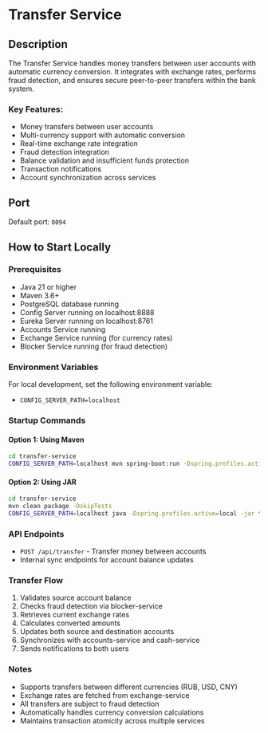 # Transfer Service

## Description
The Transfer Service handles money transfers between user accounts with automatic currency conversion. It integrates with exchange rates, performs fraud detection, and ensures secure peer-to-peer transfers within the bank system.

### Key Features:
- Money transfers between user accounts
- Multi-currency support with automatic conversion
- Real-time exchange rate integration
- Fraud detection integration
- Balance validation and insufficient funds protection
- Transaction notifications
- Account synchronization across services

## Port
Default port: `8094`

## How to Start Locally

### Prerequisites
- Java 21 or higher
- Maven 3.6+
- PostgreSQL database running
- Config Server running on localhost:8888
- Eureka Server running on localhost:8761
- Accounts Service running
- Exchange Service running (for currency rates)
- Blocker Service running (for fraud detection)

### Environment Variables
For local development, set the following environment variable:
- `CONFIG_SERVER_PATH=localhost`

### Startup Commands

#### Option 1: Using Maven
```bash
cd transfer-service
CONFIG_SERVER_PATH=localhost mvn spring-boot:run -Dspring.profiles.active=local
```

#### Option 2: Using JAR
```bash
cd transfer-service
mvn clean package -DskipTests
CONFIG_SERVER_PATH=localhost java -Dspring.profiles.active=local -jar target/transfer-service-0.0.1-SNAPSHOT.jar
```

### API Endpoints
- `POST /api/transfer` - Transfer money between accounts
- Internal sync endpoints for account balance updates

### Transfer Flow
1. Validates source account balance
2. Checks fraud detection via blocker-service
3. Retrieves current exchange rates
4. Calculates converted amounts
5. Updates both source and destination accounts
6. Synchronizes with accounts-service and cash-service
7. Sends notifications to both users

### Notes
- Supports transfers between different currencies (RUB, USD, CNY)
- Exchange rates are fetched from exchange-service
- All transfers are subject to fraud detection
- Automatically handles currency conversion calculations
- Maintains transaction atomicity across multiple services 